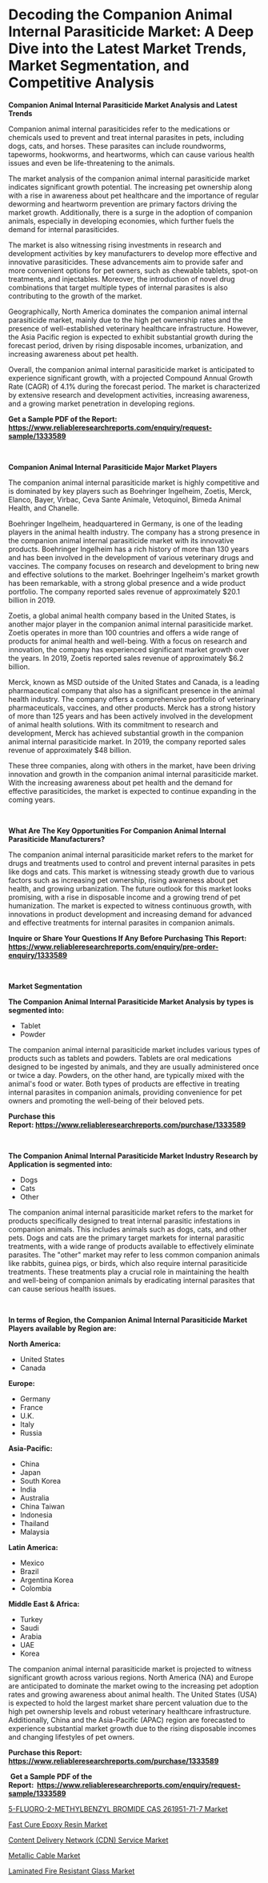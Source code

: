 <p><h1>Decoding the Companion Animal Internal Parasiticide Market: A Deep Dive into the Latest Market Trends, Market Segmentation, and Competitive Analysis</h1></p><p><strong>Companion Animal Internal Parasiticide Market Analysis and Latest Trends</strong></p>
<p><p>Companion animal internal parasiticides refer to the medications or chemicals used to prevent and treat internal parasites in pets, including dogs, cats, and horses. These parasites can include roundworms, tapeworms, hookworms, and heartworms, which can cause various health issues and even be life-threatening to the animals.</p><p>The market analysis of the companion animal internal parasiticide market indicates significant growth potential. The increasing pet ownership along with a rise in awareness about pet healthcare and the importance of regular deworming and heartworm prevention are primary factors driving the market growth. Additionally, there is a surge in the adoption of companion animals, especially in developing economies, which further fuels the demand for internal parasiticides.</p><p>The market is also witnessing rising investments in research and development activities by key manufacturers to develop more effective and innovative parasiticides. These advancements aim to provide safer and more convenient options for pet owners, such as chewable tablets, spot-on treatments, and injectables. Moreover, the introduction of novel drug combinations that target multiple types of internal parasites is also contributing to the growth of the market.</p><p>Geographically, North America dominates the companion animal internal parasiticide market, mainly due to the high pet ownership rates and the presence of well-established veterinary healthcare infrastructure. However, the Asia Pacific region is expected to exhibit substantial growth during the forecast period, driven by rising disposable incomes, urbanization, and increasing awareness about pet health.</p><p>Overall, the companion animal internal parasiticide market is anticipated to experience significant growth, with a projected Compound Annual Growth Rate (CAGR) of 4.1% during the forecast period. The market is characterized by extensive research and development activities, increasing awareness, and a growing market penetration in developing regions.</p></p>
<p><strong>Get a Sample PDF of the Report:&nbsp; <a href="https://www.reliableresearchreports.com/enquiry/request-sample/1333589">https://www.reliableresearchreports.com/enquiry/request-sample/1333589</a></strong></p>
<p>&nbsp;</p>
<p><strong>Companion Animal Internal Parasiticide Major Market Players</strong></p>
<p><p>The companion animal internal parasiticide market is highly competitive and is dominated by key players such as Boehringer Ingelheim, Zoetis, Merck, Elanco, Bayer, Virbac, Ceva Sante Animale, Vetoquinol, Bimeda Animal Health, and Chanelle.</p><p>Boehringer Ingelheim, headquartered in Germany, is one of the leading players in the animal health industry. The company has a strong presence in the companion animal internal parasiticide market with its innovative products. Boehringer Ingelheim has a rich history of more than 130 years and has been involved in the development of various veterinary drugs and vaccines. The company focuses on research and development to bring new and effective solutions to the market. Boehringer Ingelheim's market growth has been remarkable, with a strong global presence and a wide product portfolio. The company reported sales revenue of approximately $20.1 billion in 2019.</p><p>Zoetis, a global animal health company based in the United States, is another major player in the companion animal internal parasiticide market. Zoetis operates in more than 100 countries and offers a wide range of products for animal health and well-being. With a focus on research and innovation, the company has experienced significant market growth over the years. In 2019, Zoetis reported sales revenue of approximately $6.2 billion.</p><p>Merck, known as MSD outside of the United States and Canada, is a leading pharmaceutical company that also has a significant presence in the animal health industry. The company offers a comprehensive portfolio of veterinary pharmaceuticals, vaccines, and other products. Merck has a strong history of more than 125 years and has been actively involved in the development of animal health solutions. With its commitment to research and development, Merck has achieved substantial growth in the companion animal internal parasiticide market. In 2019, the company reported sales revenue of approximately $48 billion.</p><p>These three companies, along with others in the market, have been driving innovation and growth in the companion animal internal parasiticide market. With the increasing awareness about pet health and the demand for effective parasiticides, the market is expected to continue expanding in the coming years.</p></p>
<p>&nbsp;</p>
<p><strong>What Are The Key Opportunities For Companion Animal Internal Parasiticide Manufacturers?</strong></p>
<p><p>The companion animal internal parasiticide market refers to the market for drugs and treatments used to control and prevent internal parasites in pets like dogs and cats. This market is witnessing steady growth due to various factors such as increasing pet ownership, rising awareness about pet health, and growing urbanization. The future outlook for this market looks promising, with a rise in disposable income and a growing trend of pet humanization. The market is expected to witness continuous growth, with innovations in product development and increasing demand for advanced and effective treatments for internal parasites in companion animals.</p></p>
<p><strong>Inquire or Share Your Questions If Any Before Purchasing This Report: <a href="https://www.reliableresearchreports.com/enquiry/pre-order-enquiry/1333589">https://www.reliableresearchreports.com/enquiry/pre-order-enquiry/1333589</a></strong></p>
<p>&nbsp;</p>
<p><strong>Market Segmentation</strong></p>
<p><strong>The Companion Animal Internal Parasiticide Market Analysis by types is segmented into:</strong></p>
<p><ul><li>Tablet</li><li>Powder</li></ul></p>
<p><p>The companion animal internal parasiticide market includes various types of products such as tablets and powders. Tablets are oral medications designed to be ingested by animals, and they are usually administered once or twice a day. Powders, on the other hand, are typically mixed with the animal's food or water. Both types of products are effective in treating internal parasites in companion animals, providing convenience for pet owners and promoting the well-being of their beloved pets.</p></p>
<p><strong>Purchase this Report:&nbsp;<a href="https://www.reliableresearchreports.com/purchase/1333589">https://www.reliableresearchreports.com/purchase/1333589</a></strong></p>
<p>&nbsp;</p>
<p><strong>The Companion Animal Internal Parasiticide Market Industry Research by Application is segmented into:</strong></p>
<p><ul><li>Dogs</li><li>Cats</li><li>Other</li></ul></p>
<p><p>The companion animal internal parasiticide market refers to the market for products specifically designed to treat internal parasitic infestations in companion animals. This includes animals such as dogs, cats, and other pets. Dogs and cats are the primary target markets for internal parasitic treatments, with a wide range of products available to effectively eliminate parasites. The "other" market may refer to less common companion animals like rabbits, guinea pigs, or birds, which also require internal parasiticide treatments. These treatments play a crucial role in maintaining the health and well-being of companion animals by eradicating internal parasites that can cause serious health issues.</p></p>
<p>&nbsp;</p>
<p><strong>In terms of Region, the Companion Animal Internal Parasiticide Market Players available by Region are:</strong></p>
<p>
    <p> <strong> North America: </strong>
        <ul>
            <li>United States</li>
            <li>Canada</li>
        </ul>
        </p> 
    <p> <strong> Europe: </strong>
        <ul>
            <li>Germany</li>
            <li>France</li>
            <li>U.K.</li>
            <li>Italy</li>
            <li>Russia</li>
        </ul>
        </p> 
    <p> <strong> Asia-Pacific: </strong>
        <ul>
            <li>China</li>
            <li>Japan</li>
            <li>South Korea</li>
            <li>India</li>
            <li>Australia</li>
            <li>China Taiwan</li>
            <li>Indonesia</li>
            <li>Thailand</li>
            <li>Malaysia</li>
        </ul>
        </p> 
    <p> <strong> Latin America: </strong>
        <ul>
            <li>Mexico</li>
            <li>Brazil</li>
            <li>Argentina Korea</li>
            <li>Colombia</li>
        </ul>
        </p> 
    <p> <strong> Middle East & Africa: </strong>
        <ul>
            <li>Turkey</li>
            <li>Saudi</li>
            <li>Arabia</li>
            <li>UAE</li>
            <li>Korea</li>
        </ul>
    </p>
    </p>
<p><p>The companion animal internal parasiticide market is projected to witness significant growth across various regions. North America (NA) and Europe are anticipated to dominate the market owing to the increasing pet adoption rates and growing awareness about animal health. The United States (USA) is expected to hold the largest market share percent valuation due to the high pet ownership levels and robust veterinary healthcare infrastructure. Additionally, China and the Asia-Pacific (APAC) region are forecasted to experience substantial market growth due to the rising disposable incomes and changing lifestyles of pet owners.</p></p>
<p><strong>Purchase this Report: <a href="https://www.reliableresearchreports.com/purchase/1333589">https://www.reliableresearchreports.com/purchase/1333589</a></strong></p>
<p>&nbsp;<strong>Get a Sample PDF of the Report:&nbsp;&nbsp;<a href="https://www.reliableresearchreports.com/enquiry/request-sample/1333589">https://www.reliableresearchreports.com/enquiry/request-sample/1333589</a></strong></p>
<p><strong></strong></p>
<p><p><a href="https://www.linkedin.com/pulse/5-fluoro-2-methylbenzyl-bromide-cas-261951-71-7-market-research/">5-FLUORO-2-METHYLBENZYL BROMIDE CAS 261951-71-7 Market</a></p><p><a href="https://medium.com/@vincentalvarez1980/fast-cure-epoxy-resin-market-size-growth-forecast-2023-2030-1bba3eb63140">Fast Cure Epoxy Resin Market</a></p><p><a href="https://www.linkedin.com/pulse/content-delivery-network-cdn-service-market-size-share/">Content Delivery Network (CDN) Service Market</a></p><p><a href="https://medium.com/@besaosmani1903/metallic-cable-market-size-growth-forecast-2023-2030-5a5c40fa218e">Metallic Cable Market</a></p><p><a href="https://www.linkedin.com/pulse/laminated-fire-resistant-glass-market-size-growth-forecast/">Laminated Fire Resistant Glass Market</a></p></p>